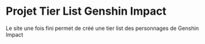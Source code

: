 # Projet Tier List Genshin Impact
Le site une fois fini permet de créé une tier list des personnages de Genshin Impact
